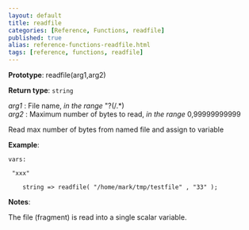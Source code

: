```yaml
---
layout: default
title: readfile
categories: [Reference, Functions, readfile]
published: true
alias: reference-functions-readfile.html
tags: [reference, functions, readfile]
---
```




**Prototype**: readfile(arg1,arg2) 

**Return type**: `string`

  
 *arg1* : File name, *in the range* "?(/.\*)   
 *arg2* : Maximum number of bytes to read, *in the range* 0,99999999999
  

Read max number of bytes from named file and assign to variable

**Example**:  
   

```cf3
vars:

 "xxx"   

    string => readfile( "/home/mark/tmp/testfile" , "33" );
```

**Notes**:  
   

The file (fragment) is read into a single scalar variable.
